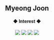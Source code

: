 <div align= "center">

  <h2>Myeong Joon</h2> 
</div>
<div align= "center">
  	<h4>◆ Interest ◆</h4>
    <img src="https://img.shields.io/badge/Android-3DDC84?style=flat&logo=Android&logoColor=white"/>
    <img src="https://img.shields.io/badge/Node.js-339933?style=flat&logo=Node.js&logoColor=white"/>
    <img src="https://img.shields.io/badge/Unity-FFFFFF?style=flat&logo=Unity&logoColor=white"/>
    <img src="https://img.shields.io/badge/Arduino-00979D?style=flat&logo=Arduino&logoColor=white"/>

</div>


